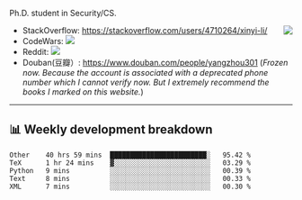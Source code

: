 Ph.D. student in Security/CS.

<img align="right" src="https://github-readme-stats.vercel.app/api?username=li-xin-yi&count_private=true&show_icons=true&hide_title=true&theme=tokyonight" />

- StackOverflow: https://stackoverflow.com/users/4710264/xinyi-li/
- CodeWars: [![](https://www.codewars.com/users/xy-li/badges/micro)](https://www.codewars.com/users/xy-li/)
- Reddit: [![](https://img.shields.io/reddit/user-karma/combined/xy-li?style=social)](https://www.reddit.com/user/xy-li/)
- Douban(豆瓣）: https://www.douban.com/people/yangzhou301  (*Frozen now. Because the account is associated with a deprecated phone number which I cannot verify now. But I extremely recommend the books I marked on this website.*)

---

## 📊 Weekly development breakdown

<!--START_SECTION:waka-->
```text
Other    40 hrs 59 mins  ████████████████████████░   95.42 % 
TeX      1 hr 24 mins    ▓░░░░░░░░░░░░░░░░░░░░░░░░   03.29 % 
Python   9 mins          ░░░░░░░░░░░░░░░░░░░░░░░░░   00.39 % 
Text     8 mins          ░░░░░░░░░░░░░░░░░░░░░░░░░   00.33 % 
XML      7 mins          ░░░░░░░░░░░░░░░░░░░░░░░░░   00.30 % 
```
<!--END_SECTION:waka-->
